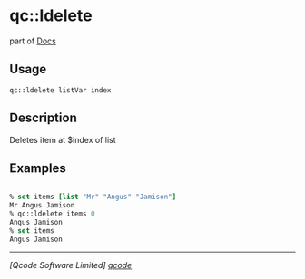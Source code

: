 qc::ldelete
===========

part of [Docs](../index.md)

Usage
-----
`
        qc::ldelete listVar index
    `

Description
-----------
Deletes item at $index of list

Examples
--------
```tcl

% set items [list "Mr" "Angus" "Jamison"]
Mr Angus Jamison
% qc::ldelete items 0
Angus Jamison
% set items
Angus Jamison
```

----------------------------------
*[Qcode Software Limited] [qcode]*

[qcode]: http://www.qcode.co.uk "Qcode Software"